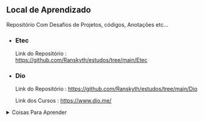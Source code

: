 ## Local de Aprendizado

<p>Repositório Com Desafios de Projetos, códigos, Anotações etc...</p>


- ### Etec
    Link do Repositório : https://github.com/Ranskyth/estudos/tree/main/Etec
  
- ### Dio
    Link do Repositório : https://github.com/Ranskyth/estudos/tree/main/Dio
    
    Link dos Cursos : https://www.dio.me/

<details>
    <summary>Coisas Para Aprender</summary>

- [x] Docker
- [x] APIs REST
- [ ] Clean Code
- [ ] DDD
- [ ] TDD
- [x] CSS
- [ ] BDD
- [x] MVC
- [x] React
- [ ] Golang
- [ ] Otimização de Consultas SQL
- [ ] Integração com CRM
- [x] TypeScript
- [ ] CRM
- [x] Mysql
- [ ] Kafka
- [x] JavaScript
- [ ] SOLID
- [x] Prisma
- [ ] Material Design
- [x] Nestjs
- [ ] Ant Design
- [ ] React Native
- [ ] ArgoCD
- [ ] RabbitMQ
- [ ] ECS
- [x] Java
- [x] Fastify
- [x] PHP
- [ ] Redis
- [x] Git/Github
- [ ] Lambda
- [ ] S3
- [x] Nextjs
- [ ] SASS
- [ ] LESS
- [x] Nodejs
- [ ] Arquitetura Hexagonal
- [x] Tailwind
- [ ] Mongodb
- [ ] Supabase
- [ ] Firebase
- [ ] GitHub Actions
- [x] Express
- [x] Styled-Component
- [ ] Azure DevOps
- [ ] Azure
- [x] Bootstrap
- [ ] Postgres
- [ ] AWS
- [ ] Crypess
- [ ] Jest
- [x] C#
- [ ] Grafana
- [x] HTML
- [ ] SpringBoot
- [ ] K8s
- [ ] CI/CD
</details> 
